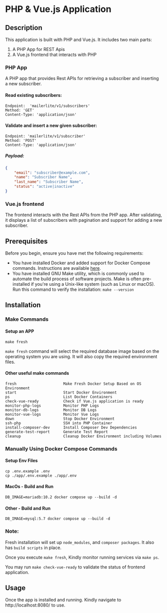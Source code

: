 # PHP & Vue.js Application

## Description

This application is built with PHP and Vue.js. It includes two main parts:
1. A PHP App for REST Apis
2. A Vue.js frontend that interacts with PHP

### PHP App
A PHP app that provides Rest APIs for retrieving a subscriber and inserting a new subscriber.

#### Read existing subscribers:
```
Endpoint:  'mailerlite/v1/subscribers'
Method: 'GET'
Content-Type: 'application/json'
```

#### Validate and insert a new given subscriber:
```
Endpoint: 'mailerlite/v1/subscriber'
Method: 'POST'
Content-Type: 'application/json'
```
##### Payload:
```json
{
    "email": "subscriber@example.com",
    "name": "Subscriber Name",
    "last_name": "Subscriber Name",
    "status": "active|inactive"
}
```

### Vue.js frontend

The frontend interacts with the Rest APIs from the PHP app. After validating, it displays a list of subscribers with pagination and support for adding a new subscriber.

## Prerequisites

Before you begin, ensure you have met the following requirements:
- You have installed Docker and added support for Docker Compose commands. Instructions are available [here](https://docs.docker.com/compose/install/).
- You have installed GNU Make utility, which is commonly used to automate the build process of software projects. Make is often pre-installed if you're using a Unix-like system (such as Linux or macOS). Run this command to verify the installation:
`make --version`

## Installation

### Make Commands

#### Setup an APP
```
make fresh
```
`make fresh` command will select the required database image based on the operating system you are using. It will also copy the required environment files.

#### Other useful make commands
```
fresh                     Make Fresh Docker Setup Based on OS Environment
start                     Start Docker Environment
ps                        List Docker Containers
check-vue-ready           Check if Vue.js application is ready
monitor-php-logs          Monitor PHP Logs
monitor-db-logs           Monitor DB Logs
monitor-vue-logs          Monitor Vue Logs
down                      Stop Docker Environment
ssh-php                   SSH into PHP Container
install-composer-dev      Install Composer Dev Dependencies
generate-test-report      Generate Test Report
cleanup                   Cleanup Docker Environment including Volumes
```

### Manually Using Docker Compose Commands

#### Setup Env Files
```
cp .env.example .env
cp ./app/.env.example ./app/.env
```

#### MacOs - Build and Run
```
DB_IMAGE=mariadb:10.2 docker compose up --build -d
```

#### Other - Build and Run
```
DB_IMAGE=mysql:5.7 docker compose up --build -d
```

### Note:
Fresh installation will set up `node_modules`, and `composer packages`. It also has `build scripts` in place.

Once you execute `make fresh`, Kindly monitor running services via `make ps`. 

You may run `make check-vue-ready` to validate the status of frontend application.

## Usage

Once the app is installed and running. Kindly navigate to http://localhost:8080/ to use.